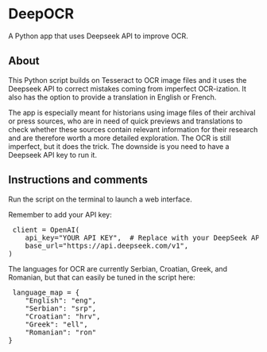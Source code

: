 # DeepOCR
A Python app that uses Deepseek API to improve OCR.

## About
This Python script builds on Tesseract to OCR image files and it uses the Deepseek API to correct mistakes coming from imperfect OCR-ization. It also has the option to provide a translation in English or French.

The app is especially meant for historians using image files of their archival or press sources, who are in need of quick previews and translations to check whether these sources contain relevant information for their research and are therefore worth a more detailed exploration. The OCR is still imperfect, but it does the trick. The downside is you need to have a Deepseek API key to run it.

## Instructions and comments

Run the script on the terminal to launch a web interface.

Remember to add your API key:

<pre> client = OpenAI(
    api_key="YOUR API KEY",  # Replace with your DeepSeek API key
    base_url="https://api.deepseek.com/v1",
) </pre>

The languages for OCR are currently Serbian, Croatian, Greek, and Romanian, but that can easily be tuned in the script here:

<pre> language_map = {
    "English": "eng",
    "Serbian": "srp",
    "Croatian": "hrv",
    "Greek": "ell",
    "Romanian": "ron"
}
</pre>
